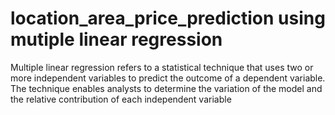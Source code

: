 # location_area_price_prediction using mutiple linear regression

 Multiple linear regression refers to a statistical technique that uses two or more independent variables to predict the outcome of a dependent variable. The technique enables analysts to determine the variation of the model and the relative contribution of each independent variable
